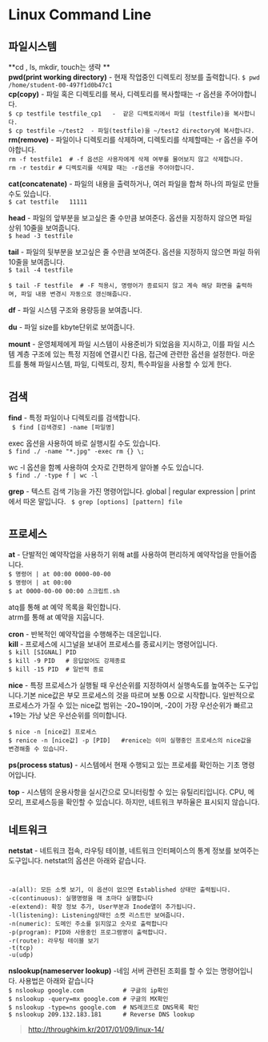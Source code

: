 # Linux Command Line
## 파일시스템  
**cd , ls, mkdir, touch는 생략 **  
**pwd(print working directory)** - 현재 작업중인 디렉토리 정보를 출력합니다.
`$ pwd
/home/student-00-497f1d0b47c1`  
**cp(copy)** - 파일 혹은 디렉토리를 복사, 디렉토리를 복사할때는 -r 옵션을 주어야합니다.  
`$ cp testfile testfile_cp1   -  같은 디렉토리에서 파일 (testfile)을 복사합니다.`  
`$ cp testfile ~/test2  - 파일(testfile)을 ~/test2 directory에 복사합니다.  `  
**rm(remove)** - 파일이나 디렉토리를 삭제하며, 디렉토리를 삭제할때는 -r 옵션을 주어야합니다.  
`rm -f testfile1  # -f 옵션은 사용자에게 삭제 여부를 물어보지 않고 삭제합니다.  
rm -r testdir # 디렉토리를 삭제할 때는 -r옵션을 주어야합니다. `  

**cat(concatenate)** - 파일의 내용을 출력하거나, 여러 파일을 합쳐 하나의 파일로 만들 수도 있습니다.  
`$ cat testfile  
11111`  

**head** - 파일의 앞부분을 보고싶은 줄 수만큼 보여준다. 옵션을 지정하지 않으면 파일 상위 10줄을 보여줍니다.  
`$ head -3 testfile`     

**tail** - 파일의 뒷부분을 보고싶은 줄 수만큼 보여준다. 옵션을 지정하지 않으면 파일 하위 10줄을 보여줍니다.  
`$ tail -4 testfile`   

`$ tail -F testfile  # -F 적용시, 명령어가 종료되지 않고 계속 해당 화면을 출력하며, 파일 내용 변경시 자동으로 갱신해줍니다.`   

**df** - 파일 시스템 구조와 용량등을 보여줍니다.  

**du** - 파일 size를 kbyte단위로 보여줍니다.  

**mount** - 운영체제에게 파일 시스템이 사용준비가 되었음을 지시하고, 이를 파일 시스템 계층 구조에 있는 특정 지점에 연결시킨 다음, 접근에 관련한 옵션을 설정한다. 마운트를 통해 파일시스템, 파일, 디렉토리, 장치, 특수파일을 사용할 수 있게 한다.  



#     

## 검색

**find** - 특정 파일이나 디렉토리를 검색합니다.  
` $ find [검색경로] -name [파일명]`  

exec 옵션을 사용하여 바로 실행시킬 수도 있습니다.  
`$ find ./ -name "*.jpg" -exec rm {} \;`  

wc -l 옵션을 함꼐 사용하여 숫자로 간편하게 알아볼 수도 있습니다.  
`$ find ./ -type f | wc -l`  


**grep** - 텍스트 검색 기능을 가진 명령어입니다. global | regular expression | print에서 따온 말입니다.
` $ grep [options] [pattern] file`  


#    

## 프로세스

**at** - 단발적인 예약작업을 사용하기 위해 at를 사용하여 편리하게 예약작업을 만들어줍니다.  
`$ 명령어 | at 00:00 0000-00-00 `  
`$ 명령어 | at 00:00 `  
`$ at 0000-00-00 00:00 스크립트.sh`  

atq를 통해 at 예약 목록을 확인합니다.  
atrm를 통해 at 예약을 지웁니다.  

**cron** - 반복적인 예약작업을 수행해주는 데몬입니다.  
**kill** - 프로세스에 시그널을 보내어 프로세스를 종료시키는 명령어입니다.  
`$ kill [SIGNAL] PID`  
`$ kill -9 PID   # 응답없어도 강제종료`  
`$ kill -15 PID  # 일반적 종료`  

**nice** - 특정 프로세스가 실행될 때 우선순위를 지정하여서 실행속도를 높여주는 도구입니다.기본 nice값은 부모 프로세스의 것을 따르며 보통 0으로 시작합니다. 일반적으로 프로세스가 가질 수 있는 nice값 범위는 -20~19이며, -20이 가장 우선순위가 빠르고 +19는 가낭 낮은 우선순위를 의미합니다.  

`$ nice -n [nice값] 프로세스`  
`$ renice -n [nice값] -p [PID]   #renice는 이미 실행중인 프로세스의 nice값을 변경해줄 수 있습니다.`  

**ps(process status)** - 시스템에서 현재 수행되고 있는 프로세를 확인하는 기초 명령어입니다.  

**top** - 시스템의 운용사항을 실시간으로 모니터링할 수 있는 유틸리티입니다. CPU, 메모리, 프로세스등을 확인할 수 있습니다. 하지만, 네트워크 부하율은 표시되지 않습니다.  


## 네트워크
**netstat** - 네트워크 접속, 라우팅 테이블, 네트워크 인터페이스의 통계 정보를 보여주는 도구입니다.
netstat의 옵션은 아래와 같습니다.  
#   
`-a(all): 모든 소켓 보기, 이 옵션이 없으면 Established 상태만 출력됩니다.`  
`-c(continuous): 실행명령을 매 초마다 실행합니다`  
`-e(extend): 확장 정보 추가, User부분과 Inode열이 추가됩니다.`  
`-l(listening): Listening상태인 소켓 리스트만 보여줍니다.`  
`-n(numeric): 도메인 주소를 읽지않고 숫자로 출력합니다`  
`-p(program): PID와 사용중인 프로그램명이 출력합니다.`  
`-r(route): 라우팅 테이블 보기`  
`-t(tcp)`  
`-u(udp)`  

**nslookup(nameserver lookup)** -네임 서버 관련된 조회를 할 수 있는 명령어입니다. 사용법은 아래와 같습니다  
`$ nslookup google.com           # 구글의 ip확인`  
`$ nslookup -query=mx google.com # 구글의 MX확인`  
`$ nslookup -type=ns google.com  # NS레코드로 DNS목록 확인`  
`$ nslookup 209.132.183.181      # Reverse DNS lookup`  


> http://throughkim.kr/2017/01/09/linux-14/
